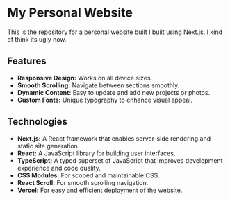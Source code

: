 # My Personal Website

This is the repository for a personal website built I built using Next.js. I kind of think its ugly now.

## Features

- **Responsive Design:** Works on all device sizes.
- **Smooth Scrolling:** Navigate between sections smoothly.
- **Dynamic Content:** Easy to update and add new projects or photos.
- **Custom Fonts:** Unique typography to enhance visual appeal.

## Technologies

- **Next.js:** A React framework that enables server-side rendering and static site generation.
- **React:** A JavaScript library for building user interfaces.
- **TypeScript:** A typed superset of JavaScript that improves development experience and code quality.
- **CSS Modules:** For scoped and maintainable CSS.
- **React Scroll:** For smooth scrolling navigation.
- **Vercel:** For easy and efficient deployment of the website.
